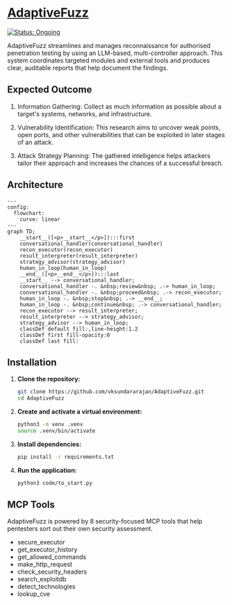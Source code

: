 # [AdaptiveFuzz](https://github.com/vksundararajan/AdaptiveFuzz)

[![Status: Ongoing](https://img.shields.io/badge/status-Ongoing-gold?style=flat-square)](https://github.com/vksundararajan/AdaptiveFuzz/issues)


AdaptiveFuzz streamlines and manages reconnaissance for authorised penetration testing by using an LLM-based, multi-controller approach. This system coordinates targeted modules and external tools and produces clear, auditable reports that help document the findings.

## Expected Outcome

1. Information Gathering: Collect as much information as possible about a target's systems, networks, and infrastructure. 

2. Vulnerability Identification: This research aims to uncover weak points, open ports, and other vulnerabilities that can be exploited in later stages of an attack. 

3. Attack Strategy Planning: The gathered intelligence helps attackers tailor their approach and increases the chances of a successful breach.


## Architecture

```mermaid
---
config:
  flowchart:
    curve: linear
---
graph TD;
	__start__([<p>__start__</p>]):::first
	conversational_handler(conversational_handler)
	recon_executor(recon_executor)
	result_interpreter(result_interpreter)
	strategy_advisor(strategy_advisor)
	human_in_loop(human_in_loop)
	__end__([<p>__end__</p>]):::last
	__start__ --> conversational_handler;
	conversational_handler -. &nbsp;review&nbsp; .-> human_in_loop;
	conversational_handler -. &nbsp;proceed&nbsp; .-> recon_executor;
	human_in_loop -. &nbsp;stop&nbsp; .-> __end__;
	human_in_loop -. &nbsp;continue&nbsp; .-> conversational_handler;
	recon_executor --> result_interpreter;
	result_interpreter --> strategy_advisor;
	strategy_advisor --> human_in_loop;
	classDef default fill:,line-height:1.2
	classDef first fill-opacity:0
	classDef last fill:
```


## Installation

1. **Clone the repository:**
   ```bash
   git clone https://github.com/vksundararajan/AdaptiveFuzz.git
   cd AdaptiveFuzz
   ```

2. **Create and activate a virtual environment:**
   ```bash
   python3 -m venv .venv
   source .venv/bin/activate
   ```

3. **Install dependencies:**
   ```bash
   pip install -r requirements.txt
   ```

4. **Run the application:**
   ```bash
   python3 code/to_start.py
   ```


## MCP Tools

AdaptiveFuzz is powered by 8 security-focused MCP tools that help pentesters sort out their own security assessment.

- secure_executor
- get_executor_history
- get_allowed_commands
- make_http_request
- check_security_headers
- search_exploitdb 
- detect_technologies
- lookup_cve